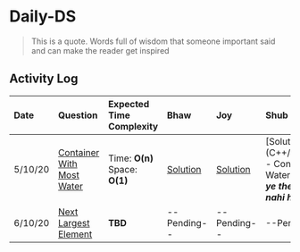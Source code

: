 # Daily-DS

> This is a quote. Words full of wisdom that someone important said and can make the reader get inspired

## Activity Log

| Date |Question| Expected Time Complexity| Bhaw | Joy | Shub
| :--- |:---    |:--- |:---  |:--- |:--- 
|5/10/20 | [Container With Most Water ](https://leetcode.com/problems/container-with-most-water/)     | Time: **O(n)** <br /> Space: **O(1)** | [Solution](Java/src/main/java/com/bhawna/solutions/ContainerWithMostWater.java) | [Solution](Java/src/main/java/com/joydeep/solutions/ContainerWithMostWater.java) | [Solution] (C++/Shubham/05.10.2020 - Container With Most Water - Shubham.cpp)***Koi ye theek kardo plz mujhse nahi ho raha***
|6/10/20 | [Next Largest Element ](https://leetcode.com/problems/next-greater-element-ii/)     | **TBD** |--Pending-- | --Pending-- | --Pending--

